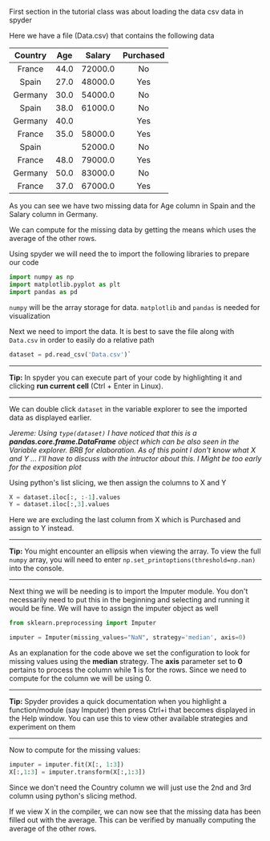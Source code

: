 


First section in the tutorial class was about loading the data csv data in spyder

Here we have a file (Data.csv) that contains the following data 

**Country**|**Age**|**Salary**|**Purchased**
:-----:|:-----:|:-----:|:-----:
France|44.0|72000.0|No
Spain|27.0|48000.0|Yes
Germany|30.0|54000.0|No
Spain|38.0|61000.0|No
Germany|40.0| |Yes
France|35.0|58000.0|Yes
Spain| |52000.0|No
France|48.0|79000.0|Yes
Germany|50.0|83000.0|No
France|37.0|67000.0|Yes

As you can see we have two missing data for Age column in Spain and the Salary column in Germany.

We can compute for the missing data by getting the means which uses the average of the other rows.


Using spyder we will need the to import the following libraries to prepare our code

```python
import numpy as np
import matplotlib.pyplot as plt
import pandas as pd

```

`numpy` will be the array storage for data. `matplotlib` and `pandas` is needed for visualization 


Next we need to import the data. It is best to save the file along with `Data.csv` in order to easily do a relative path


```python
dataset = pd.read_csv('Data.csv')`
```

******************************************
**Tip:**
In spyder you can execute part of your code by highlighting it and clicking **run current cell** (Ctrl + Enter in Linux). 
******************************************
We can double click `dataset` in the variable explorer to see the imported data as displayed earlier. 

*Jereme: Using `type(dataset)` I have noticed that this is a **pandas.core.frame.DataFrame** object which can be also seen in the Variable explorer. BRB for elaboration. As of this point I don't know what X and Y ... I'll have to discuss with the intructor about this. I Might be too early for the exposition plot*

Using python's list slicing, we then assign the columns to X and Y


```python
X = dataset.iloc[:, :-1].values
Y = dataset.iloc[:,3].values
```


Here we are excluding the last column from X which is Purchased and assign to Y instead.

****************************************
**Tip:**
You might encounter an ellipsis when viewing the array. To view the full `numpy` array, you will need to enter `np.set_printoptions(threshold=np.nan)` into the console. 
****************************************

Next thing we will be needing is to import the Imputer module. You don't necessarily need to put this in the beginning and selecting and running it would be fine. We will have to assign the imputer object as well

```python
from sklearn.preprocessing import Imputer

imputer = Imputer(missing_values="NaN", strategy='median', axis=0)
```

As an explanation for the code above we set the configuration to look for missing values using the **median** strategy. The **axis** parameter set to **0** pertains to process the column while **1**  is for the rows. Since we need to compute for the column we will be using 0.

****************************************
**Tip:**
Spyder provides a quick documentation when you highlight a function/module (say Imputer) then press Ctrl+i that becomes displayed in the Help window. You can use this to view other available strategies and experiment on them
****************************************

Now to compute for the missing values: 

```python
imputer = imputer.fit(X[:, 1:3])
X[:,1:3] = imputer.transform(X[:,1:3])
```

Since we don't need the Country column we will just use the 2nd and 3rd column using python's slicing method. 

If we view X in the compiler, we can now see that the missing data has been filled out with the average. This can be verified by manually computing the average of the other rows.


